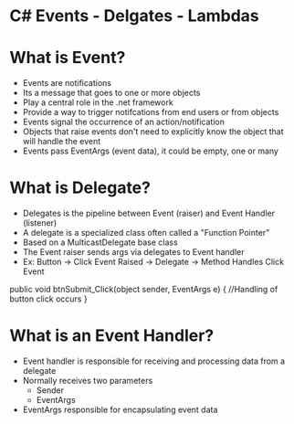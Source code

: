 # C# Events - Delgates - Lambdas

# What is Event?
* Events are notifications
* Its a message that goes to one or more objects
* Play a central role in the .net framework
* Provide a way to trigger notifcations from end users or from objects
* Events signal the occurrence of an action/notification
* Objects that raise events don't need to explicitly know the object that will handle the event
* Events pass EventArgs (event data), it could be empty, one or many

# What is Delegate?
* Delegates is the pipeline between Event (raiser) and Event Handler (listener)
* A delegate is a specialized class often called a "Function Pointer"
* Based on a MulticastDelegate base class
* The Event raiser sends args via delegates to Event handler
* Ex: Button -> Click Event Raised -> Delegate -> Method Handles Click Event

public void btnSubmit_Click(object sender, EventArgs e) {
	//Handling of button click occurs
}

# What is an Event Handler?
* Event handler is responsible for receiving and processing data from a delegate
* Normally receives two parameters
	- Sender
	- EventArgs
* EventArgs responsible for encapsulating event data